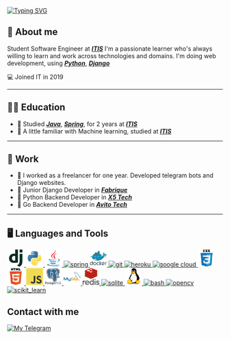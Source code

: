 [![Typing SVG](https://readme-typing-svg.herokuapp.com?color=%2336BCF7&size=35&center=true&vCenter=true&width=950&height=80&lines=Hi+there,+I+am+Safiullin+Ruslan+👋)](https://git.io/typing-svg)

## :bearded_person: About me 
Student Software Engineer at [***ITIS***](https://kpfu.ru/itis) I'm a passionate learner who's always willing to learn and work across technologies and domains. I'm doing web development, using [***Python***](https://www.python.org/), [***Django***](https://www.djangoproject.com/)

:computer: Joined IT in 2019

---
## :student: Education
- :busts_in_silhouette: Studied [***Java***](https://www.java.com), [***Spring***](https://spring.io/), for 2 years at [***ITIS***](https://kpfu.ru/itis)
- :robot: A little familiar with Machine learning, studied at [***ITIS***](https://kpfu.ru/itis)
---

## :briefcase: Work
- :pushpin: I worked as a freelancer for one year. Developed telegram bots and Django websites.
- :round_pushpin: Junior Django Developer in [***Fabrique***](https://fabrique.studio/)
- :round_pushpin: Python Backend Developer in [***X5 Tech***](https://x5-tech.ru/)
- :round_pushpin: Go Backend Developer in [***Avito Tech***](https://avito.tech/)

---

## :desktop_computer: Languages and Tools
  <a href="https://www.djangoproject.com/" target="_blank"> <img src="https://raw.githubusercontent.com/devicons/devicon/refs/heads/master/icons/django/django-plain.svg" alt="django" width="40" height="40"/> </a>
  <a href="https://www.python.org" target="_blank"> <img src="https://raw.githubusercontent.com/devicons/devicon/master/icons/python/python-original.svg" alt="python" width="40" height="40"/> </a> 
  <a href="https://www.java.com" target="_blank"> <img src="https://raw.githubusercontent.com/devicons/devicon/master/icons/java/java-original.svg" alt="java" width="40" height="40"/> </a>
  <a href="https://spring.io/" target="_blank"> <img src="https://www.vectorlogo.zone/logos/springio/springio-icon.svg" alt="spring" width="40" height="40"/> </a>
  <a href="https://www.docker.com/" target="_blank"> <img src="https://raw.githubusercontent.com/devicons/devicon/master/icons/docker/docker-original-wordmark.svg" alt="docker" width="40" height="40"/> </a> 
  <a href="https://git-scm.com/" target="_blank"> <img src="https://www.vectorlogo.zone/logos/git-scm/git-scm-icon.svg" alt="git" width="40" height="40"/> </a> 
  <a href="https://heroku.com" target="_blank"> <img src="https://www.vectorlogo.zone/logos/heroku/heroku-icon.svg" alt="heroku" width="40" height="40"/> </a>
  <a href="https://cloud.google.com/" target="_blank"> <img src="https://raw.githubusercontent.com/dereknguyen269/dereknguyen269/master/images/gcloud.png" alt="google cloud" width="50" height="40"/> </a>
  <a href="https://www.w3schools.com/css/" target="_blank"> <img src="https://raw.githubusercontent.com/devicons/devicon/master/icons/css3/css3-original-wordmark.svg" alt="css3" width="40" height="40"/> </a>
  <a href="https://www.w3.org/html/" target="_blank"> <img src="https://raw.githubusercontent.com/devicons/devicon/master/icons/html5/html5-original-wordmark.svg" alt="html5" width="40" height="40"/> </a> 
  <a href="https://developer.mozilla.org/en-US/docs/Web/JavaScript" target="_blank"> <img src="https://raw.githubusercontent.com/devicons/devicon/master/icons/javascript/javascript-original.svg" alt="javascript" width="40" height="40"/> </a>
  <a href="https://www.postgresql.org" target="_blank"> <img src="https://raw.githubusercontent.com/devicons/devicon/master/icons/postgresql/postgresql-original-wordmark.svg" alt="postgresql" width="40" height="40"/> </a>
  <a href="https://www.mysql.com/" target="_blank"> <img src="https://raw.githubusercontent.com/devicons/devicon/master/icons/mysql/mysql-original-wordmark.svg" alt="mysql" width="40" height="40"/> </a> 
  <a href="https://redis.io" target="_blank"> <img src="https://raw.githubusercontent.com/devicons/devicon/master/icons/redis/redis-original-wordmark.svg" alt="redis" width="40" height="40"/> </a> 
  <a href="https://www.sqlite.org/" target="_blank"> <img src="https://www.vectorlogo.zone/logos/sqlite/sqlite-icon.svg" alt="sqlite" width="40" height="40"/> </a>
  <a href="https://www.linux.org/" target="_blank"> <img src="https://raw.githubusercontent.com/devicons/devicon/master/icons/linux/linux-original.svg" alt="linux" width="40" height="40"/> </a>
  <a href="https://www.gnu.org/software/bash/" target="_blank"> <img src="https://www.vectorlogo.zone/logos/gnu_bash/gnu_bash-icon.svg" alt="bash" width="40" height="40"/> </a> 
  <a href="https://opencv.org/" target="_blank"> <img src="https://www.vectorlogo.zone/logos/opencv/opencv-icon.svg" alt="opencv" width="40" height="40"/> </a> 
  <a href="https://scikit-learn.org/" target="_blank"> <img src="https://upload.wikimedia.org/wikipedia/commons/0/05/Scikit_learn_logo_small.svg" alt="scikit_learn" width="40" height="40"/> </a> 

## Contact with me
[![My Telegram](https://img.shields.io/badge/telegram-white?&style=for-the-badge&logo=telegram&logoColor=white)](https://t.me/polyarniik) 
